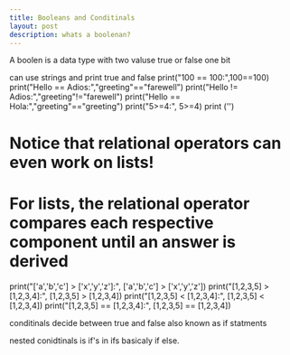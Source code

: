 ```yaml
---
title: Booleans and Conditinals
layout: post
description: whats a boolenan?
---
```


A boolen is a data type with two valuse true or false one bit

can use strings and print true and false
print("100 == 100:",100==100)
print("Hello == Adios:","greeting"=="farewell")
print("Hello != Adios:","greeting"!="farewell")
print("Hello == Hola:","greeting"=="greeting")
print("5>=4:", 5>=4)
print ('')

# Notice that relational operators can even work on lists!
# For lists, the relational operator compares each respective component until an answer is derived

print("['a','b','c'] > ['x','y','z']:", ['a','b','c'] > ['x','y','z'])
print("[1,2,3,5] > [1,2,3,4]:", [1,2,3,5] > [1,2,3,4])
print("[1,2,3,5] < [1,2,3,4]:", [1,2,3,5] < [1,2,3,4])
print("[1,2,3,5] == [1,2,3,4]:", [1,2,3,5] == [1,2,3,4])

conditinals decide between true and false also known as if statments

nested conidtinals is if's in ifs basicaly if else.